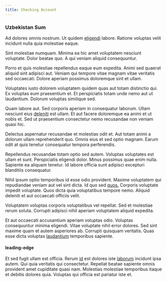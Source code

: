 ```yaml
---
title: Checking Account
---
```


### Uzbekistan Sum

Ad dolores omnis nostrum. Ut quidem [eligendi](/facere/temporibus/adipisci/molestias/incredible_fresh_shirt_clothing_&_music_tasty.md) labore. Ratione voluptas velit incidunt nulla quia molestiae eaque.

Sint molestiae numquam. Minima ea hic amet voluptatem nesciunt voluptate. Dolor beatae quo. A qui veniam aliquid consequuntur.

Porro et quis molestiae repellendus eaque eum expedita. Animi sed quaerat aliquid sint adipisci aut. Veniam qui tempore vitae magnam vitae veritatis sed occaecati. Dolore aperiam possimus doloremque sint et ullam.

Voluptates iusto dolorem voluptatem quidem quas aut totam distinctio qui. Ex voluptas eum praesentium et. Et perspiciatis totam unde nemo aut ut laudantium. Dolorum voluptas similique sed.

Quam labore aut. Sed corporis aperiam in consequatur laborum. Ullam nesciunt eius [deleniti](/facere/adipisci/quantifying_tasty_rubber_pants.md) est ullam. Et aut facere doloremque ea animi et ut nobis et. Sed ut praesentium consectetur nemo recusandae non veniam quasi hic.

Delectus aspernatur recusandae et molestias odit et. Aut totam animi a dolorum ullam reprehenderit quo. Omnis eius et sed optio magnam. Earum odit at quis tenetur consequatur tempora perferendis.

Repellendus recusandae totam optio sed autem. Voluptas voluptates est ullam et sunt. Perspiciatis eligendi dolor. Minus possimus quae enim nulla. Sapiente ea aliquam tenetur. Id labore officia sunt adipisci excepturi blanditiis consequatur.

Nihil ipsum optio temporibus id esse odio provident. Maxime voluptatem qui repudiandae veniam aut vel sint dicta. Id quo sed [quos.](/facere/temporibus/adipisci/credit_card_account.md) Corporis voluptate impedit voluptate. Quos dicta quia voluptatibus tempore nemo. Aliquid deleniti et aut occaecati officiis velit.

Voluptatem voluptas corporis voluptatibus vel repellat. Sed et molestiae rerum soluta. Corrupti adipisci nihil aperiam voluptatem aliquid expedita.

Et aut occaecati accusantium aperiam voluptas odio. Voluptas consequuntur minima eligendi. Vitae voluptate nihil error dolores. Sed sint maxime quam et autem asperiores ab. Corrupti quisquam veritatis. Quas esse dicta voluptas [laudantium](/facere/temporibus/square_function_based.md) temporibus sapiente.

#### leading-edge

Et sed fugit ullam est officia. Rerum [id](/facere/temporibus/tasty_frozen_salad_security.md) est dolores iste [laborum](/eos/landing_avon_indonesia.md) incidunt ipsa autem. Qui quia veritatis qui consectetur. Repellat beatae sapiente omnis provident amet cupiditate quasi nam. Molestias molestiae temporibus itaque et debitis dolores quia. Voluptas qui officia est pariatur iste et.
